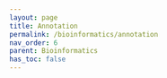 ```yaml
---
layout: page
title: Annotation
permalink: /bioinformatics/annotation
nav_order: 6
parent: Bioinformatics
has_toc: false
---
```



